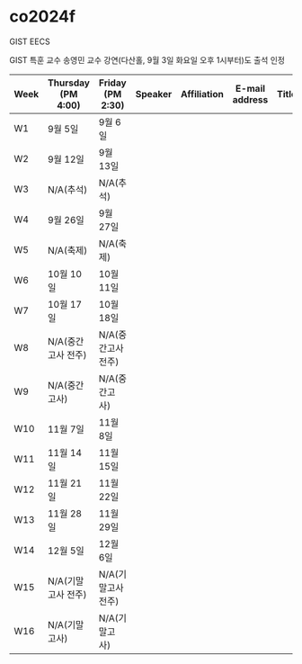 # co2024f

GIST EECS

GIST 특훈 교수 송영민 교수 강연(다산홀, 9월 3일 화요일 오후 1시부터)도 출석 인정

|Week|Thursday (PM 4:00)|Friday (PM 2:30)|Speaker|Affiliation|E-mail address|Title|Host|Language|Remark|
|---|---|---|---|---|---|---|---|---|---|
|W1|9월 5일|9월 6일|
|W2|9월 12일|9월 13일|
|W3|N/A(추석)|N/A(추석)|
|W4|9월 26일|9월 27일|
|W5|N/A(축제)|N/A(축제)|
|W6|10월 10일|10월 11일|
|W7|10월 17일|10월 18일|
|W8|N/A(중간고사 전주)|N/A(중간고사 전주)|
|W9|N/A(중간고사)|N/A(중간고사)|
|W10|11월 7일|11월 8일|
|W11|11월 14일|11월 15일|
|W12|11월 21일|11월 22일|
|W13|11월 28일|11월 29일|
|W14|12월 5일|12월 6일|
|W15|N/A(기말고사 전주)|N/A(기말고사 전주)|
|W16|N/A(기말고사)|N/A(기말고사)|
